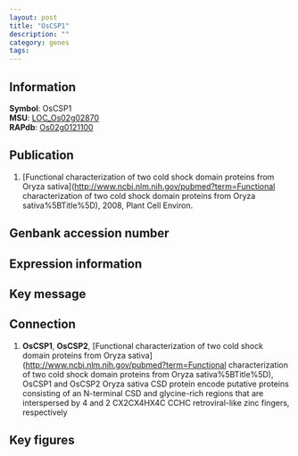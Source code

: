 ```yaml
---
layout: post
title: "OsCSP1"
description: ""
category: genes
tags: 
---
```


## Information
__Symbol__: OsCSP1  
__MSU__: [LOC_Os02g02870](http://rice.plantbiology.msu.edu/cgi-bin/ORF_infopage.cgi?orf=LOC_Os02g02870)  
__RAPdb__: [Os02g0121100](http://rapdb.dna.affrc.go.jp/viewer/gbrowse_details/irgsp1?name=Os02g0121100)  

## Publication
1. [Functional characterization of two cold shock domain proteins from Oryza sativa](http://www.ncbi.nlm.nih.gov/pubmed?term=Functional characterization of two cold shock domain proteins from Oryza sativa%5BTitle%5D), 2008, Plant Cell Environ.

## Genbank accession number

## Expression information

## Key message

## Connection
1. __OsCSP1__, __OsCSP2__, [Functional characterization of two cold shock domain proteins from Oryza sativa](http://www.ncbi.nlm.nih.gov/pubmed?term=Functional characterization of two cold shock domain proteins from Oryza sativa%5BTitle%5D),  OsCSP1 and OsCSP2 Oryza sativa CSD protein encode putative proteins consisting of an N-terminal CSD and glycine-rich regions that are interspersed by 4 and 2 CX2CX4HX4C CCHC retroviral-like zinc fingers, respectively

## Key figures


